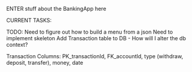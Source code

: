 ENTER stuff about the BankingApp here 

CURRENT TASKS:


TODO:
Need to figure out how to build a menu from a json
Need to implement skeleton
Add Transaction table to DB - How will I alter the db context? 

Transaction Columns:
PK_transactionId, FK_accountId, type (withdraw, deposit, transfer), money, date